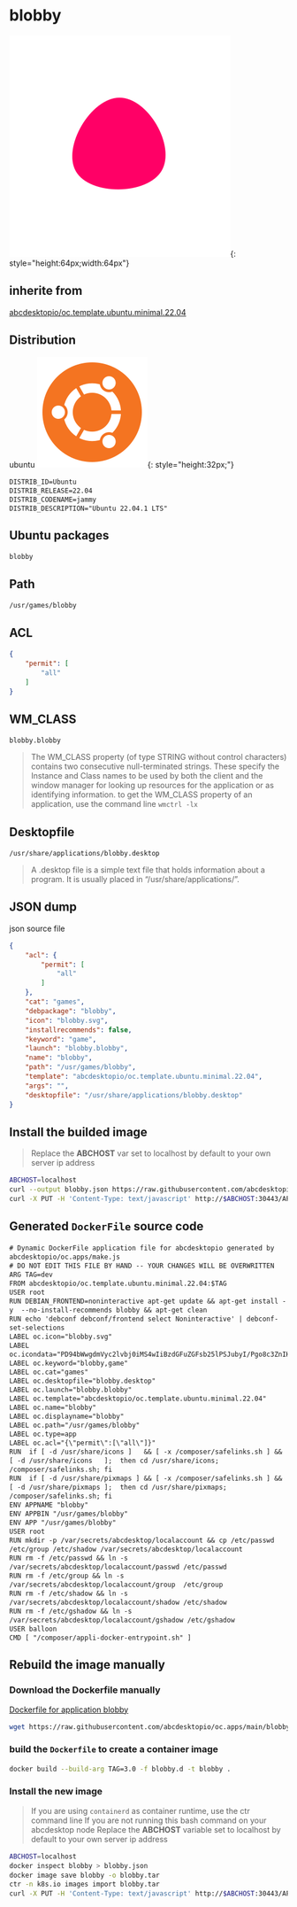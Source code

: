 # blobby
![blobby.svg](icons/blobby.svg){: style="height:64px;width:64px"}
## inherite from
[abcdesktopio/oc.template.ubuntu.minimal.22.04](../abcdesktopio/oc.template.ubuntu.minimal.22.04.md)
## Distribution
ubuntu ![ubuntu](icons/ubuntu.svg){: style="height:32px;"}

``` 
DISTRIB_ID=Ubuntu
DISTRIB_RELEASE=22.04
DISTRIB_CODENAME=jammy
DISTRIB_DESCRIPTION="Ubuntu 22.04.1 LTS"

```


## Ubuntu packages

``` 
blobby
```

## Path


``` 
/usr/games/blobby
```

## ACL

``` json
{
    "permit": [
        "all"
    ]
}
```

## WM_CLASS

``` 
blobby.blobby
```

> The WM_CLASS property (of type STRING without control characters) contains two consecutive null-terminated strings. These specify the Instance and Class names to be used by both the client and the window manager for looking up resources for the application or as identifying information.
> to get the WM_CLASS property of an application, use the command line `wmctrl -lx`

## Desktopfile

``` 
/usr/share/applications/blobby.desktop
```

> A .desktop file is a simple text file that holds information about a program. It is usually placed in “/usr/share/applications/”.



## JSON dump
json source file

``` json
{
    "acl": {
        "permit": [
            "all"
        ]
    },
    "cat": "games",
    "debpackage": "blobby",
    "icon": "blobby.svg",
    "installrecommends": false,
    "keyword": "game",
    "launch": "blobby.blobby",
    "name": "blobby",
    "path": "/usr/games/blobby",
    "template": "abcdesktopio/oc.template.ubuntu.minimal.22.04",
    "args": "",
    "desktopfile": "/usr/share/applications/blobby.desktop"
}
```

## Install the builded image
>Replace the **ABCHOST** var set to localhost by default to your own server ip address

``` sh
ABCHOST=localhost
curl --output blobby.json https://raw.githubusercontent.com/abcdesktopio/oc.apps/main/blobby.d.3.0.json
curl -X PUT -H 'Content-Type: text/javascript' http://$ABCHOST:30443/API/manager/image -d @blobby.json

```

## Generated `DockerFile` source code

``` 
# Dynamic DockerFile application file for abcdesktopio generated by abcdesktopio/oc.apps/make.js
# DO NOT EDIT THIS FILE BY HAND -- YOUR CHANGES WILL BE OVERWRITTEN
ARG TAG=dev
FROM abcdesktopio/oc.template.ubuntu.minimal.22.04:$TAG
USER root
RUN DEBIAN_FRONTEND=noninteractive apt-get update && apt-get install -y  --no-install-recommends blobby && apt-get clean
RUN echo 'debconf debconf/frontend select Noninteractive' | debconf-set-selections
LABEL oc.icon="blobby.svg"
LABEL oc.icondata="PD94bWwgdmVyc2lvbj0iMS4wIiBzdGFuZGFsb25lPSJubyI/Pgo8c3ZnIHZpZXdCb3g9IjAgMCAyMDAgMjAwIiB4bWxucz0iaHR0cDovL3d3dy53My5vcmcvMjAwMC9zdmciPgogIDxwYXRoIGZpbGw9IiNGRjAwNjYiIGQ9Ik0zNy45LDIyLjRDMjQuOCw0NC42LC0yNyw0NSwtMzkuNywyM0MtNTIuNCwxLC0yNi4yLC00My40LC0wLjQsLTQzLjZDMjUuNSwtNDMuOCw1MSwwLjIsMzcuOSwyMi40WiIgdHJhbnNmb3JtPSJ0cmFuc2xhdGUoMTAwIDEwMCkiIC8+Cjwvc3ZnPgo="
LABEL oc.keyword="blobby,game"
LABEL oc.cat="games"
LABEL oc.desktopfile="blobby.desktop"
LABEL oc.launch="blobby.blobby"
LABEL oc.template="abcdesktopio/oc.template.ubuntu.minimal.22.04"
LABEL oc.name="blobby"
LABEL oc.displayname="blobby"
LABEL oc.path="/usr/games/blobby"
LABEL oc.type=app
LABEL oc.acl="{\"permit\":[\"all\"]}"
RUN  if [ -d /usr/share/icons ]   && [ -x /composer/safelinks.sh ] && [ -d /usr/share/icons   ];  then cd /usr/share/icons;    /composer/safelinks.sh; fi 
RUN  if [ -d /usr/share/pixmaps ] && [ -x /composer/safelinks.sh ] && [ -d /usr/share/pixmaps ];  then cd /usr/share/pixmaps;  /composer/safelinks.sh; fi 
ENV APPNAME "blobby"
ENV APPBIN "/usr/games/blobby"
ENV APP "/usr/games/blobby"
USER root
RUN mkdir -p /var/secrets/abcdesktop/localaccount && cp /etc/passwd /etc/group /etc/shadow /var/secrets/abcdesktop/localaccount
RUN rm -f /etc/passwd && ln -s /var/secrets/abcdesktop/localaccount/passwd /etc/passwd
RUN rm -f /etc/group && ln -s /var/secrets/abcdesktop/localaccount/group  /etc/group
RUN rm -f /etc/shadow && ln -s /var/secrets/abcdesktop/localaccount/shadow /etc/shadow
RUN rm -f /etc/gshadow && ln -s /var/secrets/abcdesktop/localaccount/gshadow /etc/gshadow
USER balloon
CMD [ "/composer/appli-docker-entrypoint.sh" ]

```

## Rebuild the image manually

### Download the Dockerfile manually
[Dockerfile for application blobby](https://raw.githubusercontent.com/abcdesktopio/oc.apps/main/blobby.d)
``` sh
wget https://raw.githubusercontent.com/abcdesktopio/oc.apps/main/blobby.d
```

### build the `Dockerfile` to create a container image

``` sh
docker build --build-arg TAG=3.0 -f blobby.d -t blobby .
```

### Install the new image
>If you are using `containerd` as container runtime, use the ctr command line
>If you are not running this bash command on your abcdesktop node
>Replace the **ABCHOST** variable set to localhost by default to your own server ip address

``` sh
ABCHOST=localhost
docker inspect blobby > blobby.json
docker image save blobby -o blobby.tar
ctr -n k8s.io images import blobby.tar
curl -X PUT -H 'Content-Type: text/javascript' http://$ABCHOST:30443/API/manager/image -d @blobby.json

```


